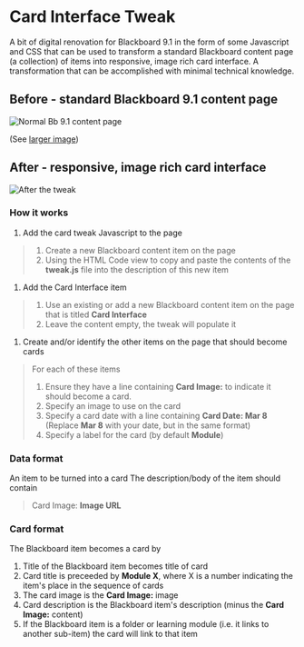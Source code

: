 # Card Interface Tweak

A bit of digital renovation for Blackboard 9.1 in the form of some Javascript and CSS that can be used to transform a standard Blackboard content page (a collection) of items into responsive, image rich card interface. A transformation that can be accomplished with minimal technical knowledge.

## Before - standard Blackboard 9.1 content page

![Normal Bb 9.1 content page](https://farm5.staticflickr.com/4822/46279789112_f6fde6f4f6_n.jpg)

(See [larger image](https://www.flickr.com/photos/david_jones/46279789112/))

## After - responsive, image rich card interface

![After the tweak](https://farm5.staticflickr.com/4844/46280738772_4f7a9ee623_n.jpg)


### How it works

1. Add the card tweak Javascript to the page
> 1. Create a new Blackboard content item on the page
> 1. Using the HTML Code view to copy and paste the contents of the **tweak.js** file into the description of this new item 
1. Add the Card Interface item
> 1. Use an existing or add a new Blackboard content item on the page that is titled **Card Interface**
> 1. Leave the content empty, the tweak will populate it
1. Create and/or identify the other items on the page that should become cards
> For each of these items
> 1. Ensure they have a line containing **Card Image:** to indicate it should become a card.
> 1. Specify an image to use on the card
> 1. Specify a card date with a line containing **Card Date: Mar 8** (Replace __Mar 8__ with your date, but in the same format)
> 1. Specify a label for the card (by default __Module__)


### Data format
 
An item to be turned into a card The description/body of the item should contain
> Card Image: __Image URL__

### Card format

The Blackboard item becomes a card by

1. Title of the Blackboard item becomes title of card
1. Card title is preceeded by **Module X**, where X is a number indicating the item's place in the sequence of cards
1. The card image is the __Card Image:__ image
1. Card description is the Blackboard item's description (minus the __Card Image:__ content)
1. If the Blackboard item is a folder or learning module (i.e. it links to another sub-item) the card will link to that item



